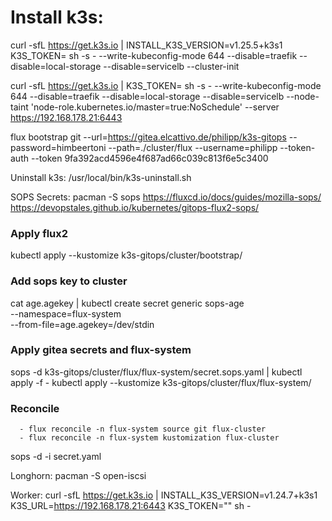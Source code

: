 # Install k3s:
curl -sfL https://get.k3s.io | INSTALL_K3S_VERSION=v1.25.5+k3s1 K3S_TOKEN=<TOKEN> sh -s - --write-kubeconfig-mode 644 --disable=traefik --disable=local-storage --disable=servicelb --cluster-init


curl -sfL https://get.k3s.io | K3S_TOKEN=<TOKEN> sh -s - --write-kubeconfig-mode 644 --disable=traefik --disable=local-storage --disable=servicelb --node-taint 'node-role.kubernetes.io/master=true:NoSchedule' --server https://192.168.178.21:6443

flux bootstrap git --url=https://gitea.elcattivo.de/philipp/k3s-gitops --password=himbeertoni --path=./cluster/flux --username=philipp --token-auth --token 9fa392acd4596e4f687ad66c039c813f6e5c3400

Uninstall k3s:
/usr/local/bin/k3s-uninstall.sh

SOPS Secrets:
pacman -S sops
https://fluxcd.io/docs/guides/mozilla-sops/
https://devopstales.github.io/kubernetes/gitops-flux2-sops/

### Apply flux2
kubectl apply --kustomize k3s-gitops/cluster/bootstrap/

### Add sops key to cluster
cat age.agekey |
kubectl create secret generic sops-age \
--namespace=flux-system \
--from-file=age.agekey=/dev/stdin

### Apply gitea secrets and flux-system
sops -d k3s-gitops/cluster/flux/flux-system/secret.sops.yaml | kubectl apply -f -
kubectl apply --kustomize k3s-gitops/cluster/flux/flux-system/

### Reconcile
      - flux reconcile -n flux-system source git flux-cluster
      - flux reconcile -n flux-system kustomization flux-cluster

sops -d -i secret.yaml

Longhorn:
pacman -S open-iscsi

Worker:
curl -sfL https://get.k3s.io | INSTALL_K3S_VERSION=v1.24.7+k3s1 K3S_URL=https://192.168.178.21:6443 K3S_TOKEN="<TOKEN>" sh -

